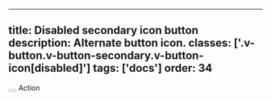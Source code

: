 <!--
 *              © 2025 Visa
 *
 * Licensed under the Apache License, Version 2.0 (the "License");
 * you may not use this file except in compliance with the License.
 * You may obtain a copy of the License at
 *
 *         http://www.apache.org/licenses/LICENSE-2.0
 *
 * Unless required by applicable law or agreed to in writing, software
 * distributed under the License is distributed on an "AS IS" BASIS,
 * WITHOUT WARRANTIES OR CONDITIONS OF ANY KIND, either express or implied.
 * See the License for the specific language governing permissions and
 * limitations under the License.
 *
 -->
---
title: Disabled secondary icon button 
description: Alternate button icon. 
classes: ['.v-button.v-button-secondary.v-button-icon[disabled]']
tags: ['docs']
order: 34
---

<div class="v-flex v-flex-row">
  <div class="v-flex v-flex-col v-gap-2 v-align-items-center">
    <button aria-labelledby="secondary-icon-button-label-disabled" class="v-button v-button-secondary v-button-icon" disabled="" type="button">
      <svg aria-hidden="true" class="v-icon v-icon-visa v-icon-tiny" focusable="false" viewbox="0 0 16 16">
        <use href="#visa-connect-tiny">
        </use>
      </svg>
    </button>
    <span class="v-typography-label-small" id="secondary-icon-button-label-disabled" style="color: var(--palette-default-disabled);">
      Action
    </span>
  </div>
</div>
